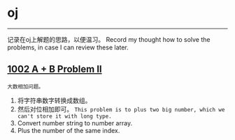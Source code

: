 # oj
---
记录在oj上解题的思路，以便温习。
Record my thought how to solve the problems, in case I can review these later.

## [1002 A + B Problem II](http://acm.hdu.edu.cn/showproblem.php?pid=1002)
```大数相加问题。```
1. 将字符串数字转换成数组。
2. 然后对位相加即可。
```This problem is to plus two big number, which we can't store it with long type.```
1. Convert number string to number array.
2. Plus the number of the same index.